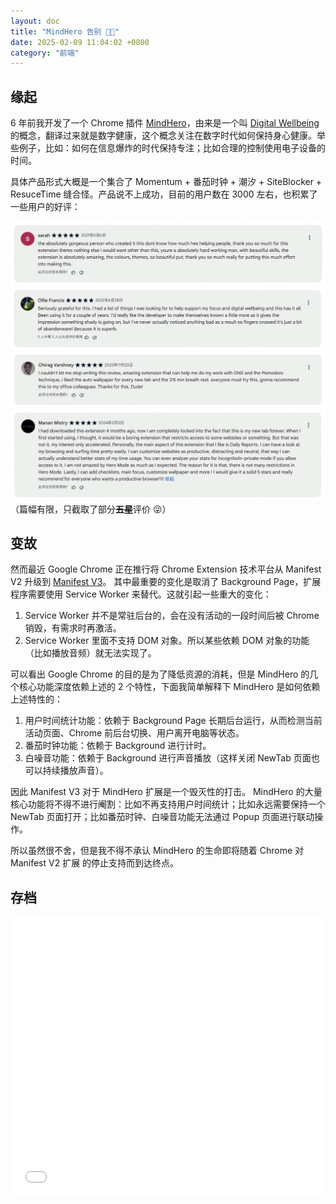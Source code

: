 ```yaml
---
layout: doc
title: "MindHero 告别 👋🏻"
date: 2025-02-09 11:04:02 +0800
category: "前端"
---
```


## 缘起

6 年前我开发了一个 Chrome 插件 [MindHero](https://chromewebstore.google.com/detail/mindhero/opjbphlikplllhehiaafnglngompagni)，由来是一个叫 [Digital Wellbeing](https://www.android.com/digital-wellbeing/) 的概念，翻译过来就是数字健康，这个概念关注在数字时代如何保持身心健康。举些例子，比如：如何在信息爆炸的时代保持专注；比如合理的控制使用电子设备的时间。

具体产品形式大概是一个集合了 Momentum + 番茄时钟 + 潮汐 + SiteBlocker + ResuceTime 缝合怪。产品说不上成功，目前的用户数在 3000 左右，也积累了一些用户的好评：

![](2025-02-09-mindhero-summary-1.png)
![](2025-02-09-mindhero-summary-2.png)
![](2025-02-09-mindhero-summary-3.png)
![](2025-02-09-mindhero-summary-4.png)
（篇幅有限，只截取了部分<del><b>五星</b></del>评价 😜）

## 变故

然而最近 Google Chrome 正在推行将 Chrome Extension 技术平台从 Manifest V2 升级到 [Manifest V3](https://developer.chrome.com/docs/extensions/develop/migrate/what-is-mv3?hl=zh-cn)。 其中最重要的变化是取消了 Background Page，扩展程序需要使用 Service Worker 来替代。这就引起一些重大的变化：

1. Service Worker 并不是常驻后台的，会在没有活动的一段时间后被 Chrome 销毁，有需求时再激活。
2. Service Worker 里面不支持 DOM 对象。所以某些依赖 DOM 对象的功能（比如播放音频）就无法实现了。

可以看出 Google Chrome 的目的是为了降低资源的消耗，但是 MindHero 的几个核心功能深度依赖上述的 2 个特性，下面我简单解释下 MindHero 是如何依赖上述特性的：

1. 用户时间统计功能：依赖于 Background Page 长期后台运行，从而检测当前活动页面、Chrome 前后台切换、用户离开电脑等状态。
2. 番茄时钟功能：依赖于 Background 进行计时。
3. 白噪音功能：依赖于 Background 进行声音播放（这样关闭 NewTab 页面也可以持续播放声音）。

因此 Manifest V3 对于 MindHero 扩展是一个毁灭性的打击。 MindHero 的大量核心功能将不得不进行阉割：比如不再支持用户时间统计；比如永远需要保持一个 NewTab 页面打开；比如番茄时钟、白噪音功能无法通过 Popup 页面进行联动操作。

所以虽然很不舍，但是我不得不承认 MindHero 的生命即将随着 Chrome 对 Manifest V2 扩展 的停止支持而到达终点。

## 存档

<iframe src="//player.bilibili.com/player.html?isOutside=true&aid=113973953366528&bvid=BV12nNUeHE6u&cid=28298576113&p=1" scrolling="no" border="0" frameborder="no" framespacing="0" allowfullscreen="true" width="100%" height="447px"></iframe>
